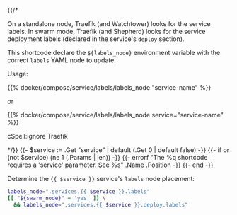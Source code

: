 {{/*

On a standalone node, Traefik (and Watchtower) looks for the service labels.
In swarm mode, Traefik (and Shepherd) looks for the service deployment labels
(declared in the service's `deploy` section).

This shortcode declare the `${labels_node}` environment variable with the
correct `labels` YAML node to update.

Usage:

  {{% docker/compose/service/labels/labels_node "service-name" %}}

or

  {{% docker/compose/service/labels/labels_node service="service-name" %}}

cSpell:ignore Traefik

*/}}
{{- $service := .Get "service" | default (.Get 0 | default false) -}}
{{- if or (not $service) (ne 1 (.Params | len)) -}}
  {{-
    errorf
    "The %q shortcode requires a 'service' parameter. See %s"
    .Name .Position
  -}}
{{- end -}}

Determine the `{{ $service }}` service's `labels` node placement:

```bash
labels_node=".services.{{ $service }}.labels"
[[ "${swarm_node}" = 'yes' ]] \
  && labels_node=".services.{{ $service }}.deploy.labels"
```
